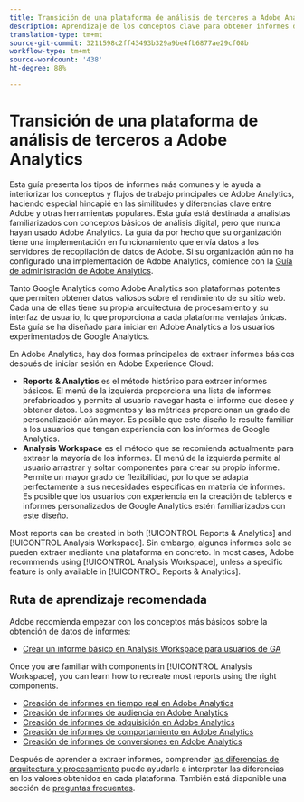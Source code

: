 ```yaml
---
title: Transición de una plataforma de análisis de terceros a Adobe Analytics
description: Aprendizaje de los conceptos clave para obtener informes dirigido a usuarios familiarizados con otras plataformas, como Google Analytics.
translation-type: tm+mt
source-git-commit: 3211598c2ff43493b329a9be4fb6877ae29cf08b
workflow-type: tm+mt
source-wordcount: '438'
ht-degree: 88%

---
```



# Transición de una plataforma de análisis de terceros a Adobe Analytics

Esta guía presenta los tipos de informes más comunes y le ayuda a interiorizar los conceptos y flujos de trabajo principales de Adobe Analytics, haciendo especial hincapié en las similitudes y diferencias clave entre Adobe y otras herramientas populares. Esta guía está destinada a analistas familiarizados con conceptos básicos de análisis digital, pero que nunca hayan usado Adobe Analytics. La guía da por hecho que su organización tiene una implementación en funcionamiento que envía datos a los servidores de recopilación de datos de Adobe. Si su organización aún no ha configurado una implementación de Adobe Analytics, comience con la [Guía de administración de Adobe Analytics](/help/admin/admin-console/first-admin-guide.md).

Tanto Google Analytics como Adobe Analytics son plataformas potentes que permiten obtener datos valiosos sobre el rendimiento de su sitio web. Cada una de ellas tiene su propia arquitectura de procesamiento y su interfaz de usuario, lo que proporciona a cada plataforma ventajas únicas. Esta guía se ha diseñado para iniciar en Adobe Analytics a los usuarios experimentados de Google Analytics.

En Adobe Analytics, hay dos formas principales de extraer informes básicos después de iniciar sesión en Adobe Experience Cloud:

* **Reports &amp; Analytics** es el método histórico para extraer informes básicos. El menú de la izquierda proporciona una lista de informes prefabricados y permite al usuario navegar hasta el informe que desee y obtener datos. Los segmentos y las métricas proporcionan un grado de personalización aún mayor. Es posible que este diseño le resulte familiar a los usuarios que tengan experiencia con los informes de Google Analytics.
* **Analysis Workspace** es el método que se recomienda actualmente para extraer la mayoría de los informes. El menú de la izquierda permite al usuario arrastrar y soltar componentes para crear su propio informe. Permite un mayor grado de flexibilidad, por lo que se adapta perfectamente a sus necesidades específicas en materia de informes. Es posible que los usuarios con experiencia en la creación de tableros e informes personalizados de Google Analytics estén familiarizados con este diseño.

Most reports can be created in both [!UICONTROL Reports &amp; Analytics] and [!UICONTROL Analysis Workspace]. Sin embargo, algunos informes solo se pueden extraer mediante una plataforma en concreto. In most cases, Adobe recommends using [!UICONTROL Analysis Workspace], unless a specific feature is only available in [!UICONTROL Reports &amp; Analytics].

## Ruta de aprendizaje recomendada

Adobe recomienda empezar con los conceptos más básicos sobre la obtención de datos de informes:

* [Crear un informe básico en Analysis Workspace para usuarios de GA](reports/create-report.md)

Once you are familiar with components in [!UICONTROL Analysis Workspace], you can learn how to recreate most reports using the right components.

* [Creación de informes en tiempo real en Adobe Analytics](reports/realtime-reports.md)
* [Creación de informes de audiencia en Adobe Analytics](reports/audience-reports.md)
* [Creación de informes de adquisición en Adobe Analytics](reports/acquisition-reports.md)
* [Creación de informes de comportamiento en Adobe Analytics](reports/behavior-reports.md)
* [Creación de informes de conversiones en Adobe Analytics](reports/conversions-reports.md)

Después de aprender a extraer informes, comprender [las diferencias de arquitectura y procesamiento](processing-differences.md) puede ayudarle a interpretar las diferencias en los valores obtenidos en cada plataforma. También está disponible una sección de [preguntas frecuentes](faq.md).
